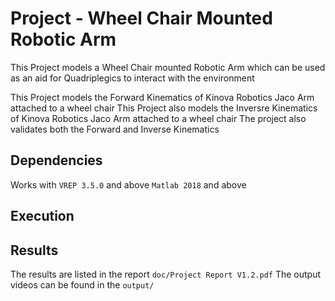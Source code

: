 # Project - Wheel Chair Mounted Robotic Arm
This Project models a Wheel Chair mounted Robotic Arm which can be used as an aid for Quadriplegics to interact with the environment

This Project models the Forward Kinematics of Kinova Robotics Jaco Arm attached to a wheel chair 
This Project also models the Inversre Kinematics of Kinova Robotics Jaco Arm attached to a wheel chair
The project also validates both the Forward and Inverse Kinematics

## Dependencies
Works with `VREP 3.5.0` and above
`Matlab 2018` and above

## Execution

## Results
The results are listed in the report `doc/Project Report V1.2.pdf`
The output videos can be found in the `output/`
